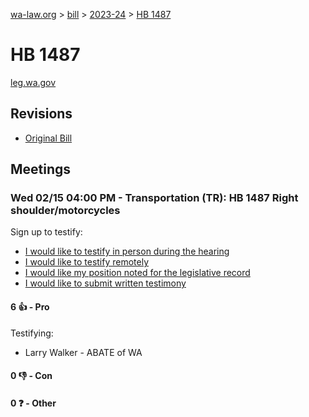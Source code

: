 [wa-law.org](/) > [bill](/bill/) > [2023-24](/bill/2023-24/) > [HB 1487](/bill/2023-24/hb/1487/)

# HB 1487
[leg.wa.gov](https://app.leg.wa.gov/billsummary?BillNumber=1487&Year=2023&Initiative=false)

## Revisions
* [Original Bill](1/)

## Meetings
### Wed 02/15 04:00 PM - Transportation (TR): HB 1487 Right shoulder/motorcycles
Sign up to testify:
* [I would like to testify in person during the hearing](https://app.leg.wa.gov/csi/Testifier/Add?chamber=House&mId=30730&aId=151437&caId=21450&tId=1)
* [I would like to testify remotely](https://app.leg.wa.gov/csi/Testifier/Add?chamber=House&mId=30730&aId=151437&caId=21450&tId=2)
* [I would like my position noted for the legislative record](https://app.leg.wa.gov/csi/Testifier/Add?chamber=House&mId=30730&aId=151437&caId=21450&tId=3)
* [I would like to submit written testimony](https://app.leg.wa.gov/csi/Testifier/Add?chamber=House&mId=30730&aId=151437&caId=21450&tId=4)

#### 6 👍 - Pro
Testifying:
* Larry Walker - ABATE of WA

#### 0 👎 - Con

#### 0 ❓ - Other
